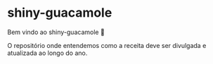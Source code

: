 # shiny-guacamole

Bem vindo ao shiny-guacamole :tada:

O repositório onde entendemos como a receita deve ser divulgada e atualizada ao longo do ano.

